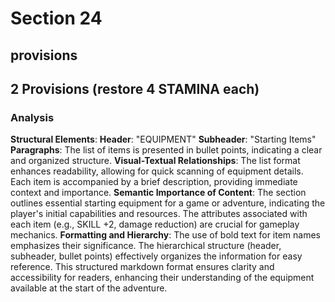 # Section 24

## provisions

**2 Provisions** (restore 4 STAMINA each)
---
### Analysis
**Structural Elements**:
**Header**: "EQUIPMENT"
**Subheader**: "Starting Items"
**Paragraphs**: The list of items is presented in bullet points, indicating a clear and organized structure.
**Visual-Textual Relationships**:
The list format enhances readability, allowing for quick scanning of equipment details.
Each item is accompanied by a brief description, providing immediate context and importance.
**Semantic Importance of Content**:
The section outlines essential starting equipment for a game or adventure, indicating the player's initial capabilities and resources.
The attributes associated with each item (e.g., SKILL +2, damage reduction) are crucial for gameplay mechanics.
**Formatting and Hierarchy**:
The use of bold text for item names emphasizes their significance.
The hierarchical structure (header, subheader, bullet points) effectively organizes the information for easy reference.
This structured markdown format ensures clarity and accessibility for readers, enhancing their understanding of the equipment available at the start of the adventure.